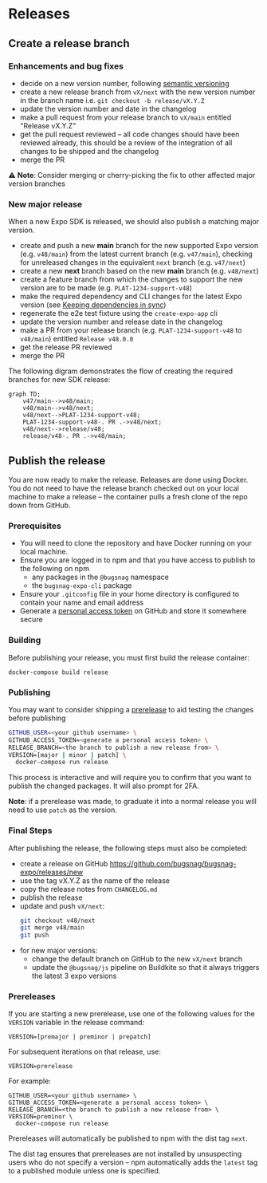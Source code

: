 # Releases

## Create a release branch

### Enhancements and bug fixes

- decide on a new version number, following [semantic versioning](https://semver.org/)
- create a new release branch from `vX/next` with the new version number in the branch name i.e. `git checkout -b release/vX.Y.Z`
- update the version number and date in the changelog
- make a pull request from your release branch to `vX/main` entitled "Release vX.Y.Z"
- get the pull request reviewed – all code changes should have been reviewed already, this should be a review of the integration of all changes to be shipped and the changelog
- merge the PR

⚠️ **Note**: Consider merging or cherry-picking the fix to other affected major version branches

### New major release

When a new Expo SDK is released, we should also publish a matching major version.

- create and push a new **main** branch for the new supported Expo version (e.g. `v48/main`) from the latest current branch (e.g. `v47/main`), checking for unreleased changes in the equivalent `next` branch (e.g. `v47/next`)
- create a new **next** branch based on the new **main** branch (e.g. `v48/next`)
- create a feature branch from which the changes to support the new version are to be made (e.g. `PLAT-1234-support-v48`)
- make the required dependency and CLI changes for the latest Expo version (see [Keeping dependencies in sync](#keeping-dependencies-in-sync)) 
- regenerate the e2e test fixture using the `create-expo-app` cli
- update the version number and release date in the changelog
- make a PR from your release branch (e.g. `PLAT-1234-support-v48` to `v48/main`) entitled `Release v48.0.0`
- get the release PR reviewed
- merge the PR

The following digram demonstrates the flow of creating the required branches for new SDK release:

```mermaid
graph TD;
    v47/main-->v48/main;
    v48/main-->v48/next;
    v48/next-->PLAT-1234-support-v48;
    PLAT-1234-support-v48-. PR .->v48/next;
    v48/next-->release/v48;
    release/v48-. PR .->v48/main;
```

## Publish the release

You are now ready to make the release. Releases are done using Docker. You do not need to have the release branch checked out on your local machine to make a release – the container pulls a fresh clone of the repo down from GitHub. 

### Prerequisites

- You will need to clone the repository and have Docker running on your local machine.
- Ensure you are logged in to npm and that you have access to publish to the following on npm
  - any packages in the `@bugsnag` namespace
  - the `bugsnag-expo-cli` package
- Ensure your `.gitconfig` file in your home directory is configured to contain your name and email address
- Generate a [personal access token](https://github.com/settings/tokens/new) on GitHub and store it somewhere secure

### Building

Before publishing your release, you must first build the release container:

`docker-compose build release`

### Publishing

You may want to consider shipping a [prerelease](#prerelease) to aid testing the changes before publishing

```sh
GITHUB_USER=<your github username> \
GITHUB_ACCESS_TOKEN=<generate a personal access token> \
RELEASE_BRANCH=<the branch to publish a new release from> \
VERSION=[major | minor | patch] \
  docker-compose run release
```

This process is interactive and will require you to confirm that you want to publish the changed packages. It will also prompt for 2FA.

**Note**: if a prerelease was made, to graduate it into a normal release you will need to use `patch` as the version.

### Final Steps

After publishing the release, the following steps must also be completed:

- create a release on GitHub https://github.com/bugsnag/bugsnag-expo/releases/new
- use the tag vX.Y.Z as the name of the release
- copy the release notes from `CHANGELOG.md`
- publish the release
- update and push `vX/next`:
    ```sh
    git checkout v48/next
    git merge v48/main
    git push
    ```
- for new major versions:
    - change the default branch on GitHub to the new `vX/next` branch
    - update the `@bugsnag/js` pipeline on Buildkite so that it always triggers the latest 3 expo versions

### Prereleases

If you are starting a new prerelease, use one of the following values for the `VERSION` variable in the release command:

```
VERSION=[premajor | preminor | prepatch]
```

For subsequent iterations on that release, use:

```
VERSION=prerelease
```

For example:

```
GITHUB_USER=<your github username> \
GITHUB_ACCESS_TOKEN=<generate a personal access token> \
RELEASE_BRANCH=<the branch to publish a new release from> \
VERSION=preminor \
  docker-compose run release
```

Prereleases will automatically be published to npm with the dist tag `next`.

The dist tag ensures that prereleases are not installed by unsuspecting users who do not specify a version – npm automatically adds the `latest` tag to a published module unless one is specified.
